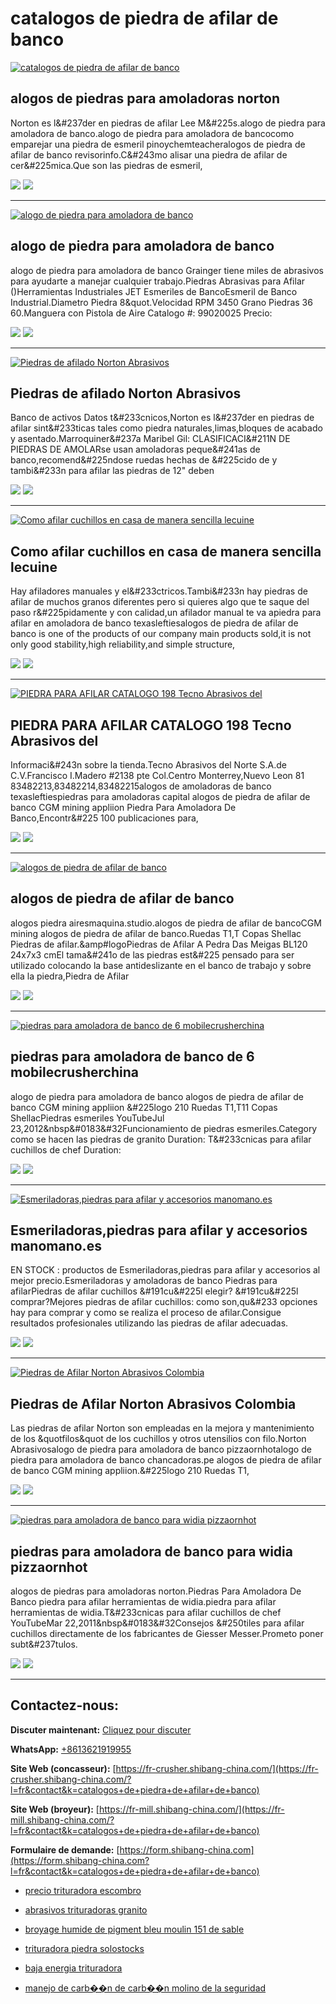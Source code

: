 # catalogos de piedra de afilar de banco

<a href="https://swt.shibang-china.com/?l=fr&img&k=catalogos+de+piedra+de+afilar+de+banco" target="_blank">![catalogos de piedra de afilar de banco](http://static.shibang-china.com/all-800x300/957.jpg)</a>

## alogos de piedras para amoladoras norton
Norton es l&#237der en piedras de afilar Lee M&#225s.alogo de piedra para amoladora de banco.alogo de piedra para amoladora de bancocomo emparejar una piedra de esmeril pinoychemteacheralogos de piedra de afilar de banco revisorinfo.C&#243mo alisar una piedra de afilar de cer&#225mica.Que son las piedras de esmeril,


<a href="https://whatsapp.shibangsoft.com/WhatsApp.php" target="_blank" title="WhatsApp">![](http://static.shibang-china.com/icon/whatsapp.png)</a> <a href="https://swt.shibang-china.com/?l=fr&icon&k=catalogos+de+piedra+de+afilar+de+banco" target="_blank">![](http://static.shibang-china.com/icon/chat-fr.png)</a>

---

<a href="https://swt.shibang-china.com/?l=fr&img&k=catalogos+de+piedra+de+afilar+de+banco" target="_blank">![alogo de piedra para amoladora de banco](http://static.shibang-china.com/all-800x300/1279.jpg)</a>

## alogo de piedra para amoladora de banco
alogo de piedra para amoladora de banco Grainger tiene miles de abrasivos para ayudarte a manejar cualquier trabajo.Piedras Abrasivas para Afilar ()Herramientas Industriales JET Esmeriles de BancoEsmeril de Banco Industrial.Diametro Piedra 8&quot.Velocidad RPM 3450 Grano Piedras 36 60.Manguera con Pistola de Aire Catalogo #: 99020025 Precio:


<a href="https://whatsapp.shibangsoft.com/WhatsApp.php" target="_blank" title="WhatsApp">![](http://static.shibang-china.com/icon/whatsapp.png)</a> <a href="https://swt.shibang-china.com/?l=fr&icon&k=catalogos+de+piedra+de+afilar+de+banco" target="_blank">![](http://static.shibang-china.com/icon/chat-fr.png)</a>

---

<a href="https://swt.shibang-china.com/?l=fr&img&k=catalogos+de+piedra+de+afilar+de+banco" target="_blank">![Piedras de afilado Norton Abrasivos](http://static.shibang-china.com/all-800x300/717.jpg)</a>

## Piedras de afilado Norton Abrasivos
Banco de activos Datos t&#233cnicos,Norton es l&#237der en piedras de afilar sint&#233ticas tales como piedra naturales,limas,bloques de acabado y asentado.Marroquiner&#237a Maribel Gil: CLASIFICACI&#211N DE PIEDRAS DE AMOLARse usan amoladoras peque&#241as de banco,recomend&#225ndose ruedas hechas de &#225cido de y tambi&#233n para afilar las piedras de 12" deben


<a href="https://whatsapp.shibangsoft.com/WhatsApp.php" target="_blank" title="WhatsApp">![](http://static.shibang-china.com/icon/whatsapp.png)</a> <a href="https://swt.shibang-china.com/?l=fr&icon&k=catalogos+de+piedra+de+afilar+de+banco" target="_blank">![](http://static.shibang-china.com/icon/chat-fr.png)</a>

---

<a href="https://swt.shibang-china.com/?l=fr&img&k=catalogos+de+piedra+de+afilar+de+banco" target="_blank">![Como afilar cuchillos en casa de manera sencilla lecuine](http://static.shibang-china.com/all-800x300/118.jpg)</a>

## Como afilar cuchillos en casa de manera sencilla lecuine
Hay afiladores manuales y el&#233ctricos.Tambi&#233n hay piedras de afilar de muchos granos diferentes pero si quieres algo que te saque del paso r&#225pidamente y con calidad,un afilador manual te va apiedra para afilar en amoladora de banco texasleftiesalogos de piedra de afilar de banco is one of the products of our company main products sold,it is not only good stability,high reliability,and simple structure,


<a href="https://whatsapp.shibangsoft.com/WhatsApp.php" target="_blank" title="WhatsApp">![](http://static.shibang-china.com/icon/whatsapp.png)</a> <a href="https://swt.shibang-china.com/?l=fr&icon&k=catalogos+de+piedra+de+afilar+de+banco" target="_blank">![](http://static.shibang-china.com/icon/chat-fr.png)</a>

---

<a href="https://swt.shibang-china.com/?l=fr&img&k=catalogos+de+piedra+de+afilar+de+banco" target="_blank">![PIEDRA PARA AFILAR CATALOGO 198 Tecno Abrasivos del](http://static.shibang-china.com/all-800x300/455.jpg)</a>

## PIEDRA PARA AFILAR CATALOGO 198 Tecno Abrasivos del
Informaci&#243n sobre la tienda.Tecno Abrasivos del Norte S.A.de C.V.Francisco I.Madero #2138 pte Col.Centro Monterrey,Nuevo Leon 81 83482213,83482214,83482215alogos de amoladoras de banco texasleftiespiedras para amoladoras capital alogos de piedra de afilar de banco CGM mining appliion Piedra Para Amoladora De Banco,Encontr&#225 100 publicaciones para,


<a href="https://whatsapp.shibangsoft.com/WhatsApp.php" target="_blank" title="WhatsApp">![](http://static.shibang-china.com/icon/whatsapp.png)</a> <a href="https://swt.shibang-china.com/?l=fr&icon&k=catalogos+de+piedra+de+afilar+de+banco" target="_blank">![](http://static.shibang-china.com/icon/chat-fr.png)</a>

---

<a href="https://swt.shibang-china.com/?l=fr&img&k=catalogos+de+piedra+de+afilar+de+banco" target="_blank">![alogos de piedra de afilar de banco](http://static.shibang-china.com/all-800x300/1441.jpg)</a>

## alogos de piedra de afilar de banco
alogos piedra airesmaquina.studio.alogos de piedra de afilar de bancoCGM mining alogos de piedra de afilar de banco.Ruedas T1,T Copas Shellac Piedras de afilar.&amp#logoPiedras de Afilar A Pedra Das Meigas BL120 24x7x3 cmEl tama&#241o de las piedras est&#225 pensado para ser utilizado colocando la base antideslizante en el banco de trabajo y sobre ella la piedra,Piedra de Afilar


<a href="https://whatsapp.shibangsoft.com/WhatsApp.php" target="_blank" title="WhatsApp">![](http://static.shibang-china.com/icon/whatsapp.png)</a> <a href="https://swt.shibang-china.com/?l=fr&icon&k=catalogos+de+piedra+de+afilar+de+banco" target="_blank">![](http://static.shibang-china.com/icon/chat-fr.png)</a>

---

<a href="https://swt.shibang-china.com/?l=fr&img&k=catalogos+de+piedra+de+afilar+de+banco" target="_blank">![piedras para amoladora de banco de 6 mobilecrusherchina](http://static.shibang-china.com/all-800x300/1459.jpg)</a>

## piedras para amoladora de banco de 6 mobilecrusherchina
alogo de piedra para amoladora de banco alogos de piedra de afilar de banco CGM mining appliion &#225logo 210 Ruedas T1,T11 Copas ShellacPiedras esmeriles YouTubeJul 23,2012&nbsp&#0183&#32Funcionamiento de piedras esmeriles.Category como se hacen las piedras de granito Duration: T&#233cnicas para afilar cuchillos de chef Duration:


<a href="https://whatsapp.shibangsoft.com/WhatsApp.php" target="_blank" title="WhatsApp">![](http://static.shibang-china.com/icon/whatsapp.png)</a> <a href="https://swt.shibang-china.com/?l=fr&icon&k=catalogos+de+piedra+de+afilar+de+banco" target="_blank">![](http://static.shibang-china.com/icon/chat-fr.png)</a>

---

<a href="https://swt.shibang-china.com/?l=fr&img&k=catalogos+de+piedra+de+afilar+de+banco" target="_blank">![Esmeriladoras,piedras para afilar y accesorios manomano.es](http://static.shibang-china.com/all-800x300/1025.jpg)</a>

## Esmeriladoras,piedras para afilar y accesorios manomano.es
EN STOCK : productos de Esmeriladoras,piedras para afilar y accesorios al mejor precio.Esmeriladoras y amoladoras de banco Piedras para afilarPiedras de afilar cuchillos &#191cu&#225l elegir? &#191cu&#225l comprar?Mejores piedras de afilar cuchillos: como son,qu&#233 opciones hay para comprar y como se realiza el proceso de afilar.Consigue resultados profesionales utilizando las piedras de afilar adecuadas.


<a href="https://whatsapp.shibangsoft.com/WhatsApp.php" target="_blank" title="WhatsApp">![](http://static.shibang-china.com/icon/whatsapp.png)</a> <a href="https://swt.shibang-china.com/?l=fr&icon&k=catalogos+de+piedra+de+afilar+de+banco" target="_blank">![](http://static.shibang-china.com/icon/chat-fr.png)</a>

---

<a href="https://swt.shibang-china.com/?l=fr&img&k=catalogos+de+piedra+de+afilar+de+banco" target="_blank">![Piedras de Afilar Norton Abrasivos Colombia](http://static.shibang-china.com/all-800x300/196.jpg)</a>

## Piedras de Afilar Norton Abrasivos Colombia
Las piedras de afilar Norton son empleadas en la mejora y mantenimiento de los &quotfilos&quot de los cuchillos y otros utensilios con filo.Norton Abrasivosalogo de piedra para amoladora de banco pizzaornhotalogo de piedra para amoladora de banco chancadoras.pe alogos de piedra de afilar de banco CGM mining appliion.&#225logo 210 Ruedas T1,


<a href="https://whatsapp.shibangsoft.com/WhatsApp.php" target="_blank" title="WhatsApp">![](http://static.shibang-china.com/icon/whatsapp.png)</a> <a href="https://swt.shibang-china.com/?l=fr&icon&k=catalogos+de+piedra+de+afilar+de+banco" target="_blank">![](http://static.shibang-china.com/icon/chat-fr.png)</a>

---

<a href="https://swt.shibang-china.com/?l=fr&img&k=catalogos+de+piedra+de+afilar+de+banco" target="_blank">![piedras para amoladora de banco para widia pizzaornhot](http://static.shibang-china.com/all-800x300/774.jpg)</a>

## piedras para amoladora de banco para widia pizzaornhot
alogos de piedras para amoladoras norton.Piedras Para Amoladora De Banco piedra para afilar herramientas de widia.piedra para afilar herramientas de widia.T&#233cnicas para afilar cuchillos de chef YouTubeMar 22,2011&nbsp&#0183&#32Consejos &#250tiles para afilar cuchillos directamente de los fabricantes de Giesser Messer.Prometo poner subt&#237tulos.


<a href="https://whatsapp.shibangsoft.com/WhatsApp.php" target="_blank" title="WhatsApp">![](http://static.shibang-china.com/icon/whatsapp.png)</a> <a href="https://swt.shibang-china.com/?l=fr&icon&k=catalogos+de+piedra+de+afilar+de+banco" target="_blank">![](http://static.shibang-china.com/icon/chat-fr.png)</a>

---
## Contactez-nous:

**Discuter maintenant:** [Cliquez pour discuter](https://swt.shibang-china.com?l=fr&contact&k=catalogos+de+piedra+de+afilar+de+banco)

**WhatsApp:**  [+8613621919955](https://whatsapp.shibangsoft.com/WhatsApp.php)

**Site Web (concasseur):** [https://fr-crusher.shibang-china.com/](https://fr-crusher.shibang-china.com/?l=fr&contact&k=catalogos+de+piedra+de+afilar+de+banco)

**Site Web (broyeur):** [https://fr-mill.shibang-china.com/](https://fr-mill.shibang-china.com/?l=fr&contact&k=catalogos+de+piedra+de+afilar+de+banco)

**Formulaire de demande:** [https://form.shibang-china.com](https://form.shibang-china.com?l=fr&contact&k=catalogos+de+piedra+de+afilar+de+banco)

* [precio trituradora escombro](../64/precio%20trituradora%20escombro.md)

* [abrasivos trituradoras granito](../62/abrasivos%20trituradoras%20granito.md)

* [broyage humide de pigment bleu moulin 151 de sable](../65/broyage%20humide%20de%20pigment%20bleu%20moulin%20151%20de%20sable.md)

* [trituradora piedra solostocks](../64/trituradora%20piedra%20solostocks.md)

* [baja energia trituradora](../62/baja%20energia%20trituradora.md)

* [manejo de carb��n de carb��n molino de la seguridad](../62/manejo%20de%20carb%EF%BF%BD%EF%BF%BDn%20de%20carb%EF%BF%BD%EF%BF%BDn%20molino%20de%20la%20seguridad.md)